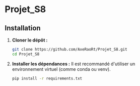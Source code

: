 # Projet_S8

## Installation

1.  **Cloner le dépôt :**
    ```bash
    git clone https://github.com/AxeRaoRt/Projet_S8.git
    cd Projet_S8 
    ```

2.  **Installer les dépendances :**
    Il est recommandé d'utiliser un environnement virtuel (comme conda ou venv).
    ```bash
    pip install -r requirements.txt
    ```
